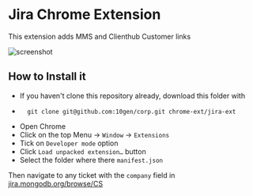 # Jira Chrome Extension

This extension adds MMS and Clienthub Customer links

![screenshot](https://raw.github.com:10gen/corp/chrome-ext/jira-ext/screenshot.png])

## How to Install it

* If you haven't clone this repository already, download this folder with
*		git clone git@github.com:10gen/corp.git chrome-ext/jira-ext	

* Open Chrome
* Click on the top Menu -> `Window` -> `Extensions`
* Tick on `Developer mode` option
* Click `Load unpacked extension…` button
* Select the folder where there `manifest.json`

Then navigate to any ticket with the `company` field in [jira.mongodb.org/browse/CS](https://jira.mongodb.org/browse/CS)